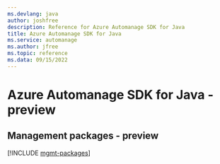 ```yaml
---
ms.devlang: java
author: joshfree
description: Reference for Azure Automanage SDK for Java
title: Azure Automanage SDK for Java
ms.service: automanage
ms.author: jfree
ms.topic: reference
ms.data: 09/15/2022
---
```

# Azure Automanage SDK for Java - preview

## Management packages - preview
[!INCLUDE [mgmt-packages](automanage-mgmt-index.md)]
